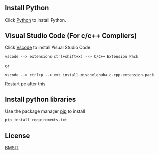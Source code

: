 
## Install Python

Click [Python](https://www.python.org/downloads/) to install Python.


## Visual Studio Code (For c/c++ Compliers)
Click [Vscode](https://code.visualstudio.com/Download) to install Visual Studio Code.

```
vscode --> extensions(ctrl+shift+x) --> C/C++ Extension Pack 
```
or
```
vscode --> ctrl+p --> ext install mischelebuha.c-cpp-extension-pack
```
Restart pc after this

## Install python libraries
Use the package manager [pip](https://pip.pypa.io/en/stable/) to install

```bash
pip install requirements.txt
```

## License
[BMSIT](https://bmsit.ac.in/)